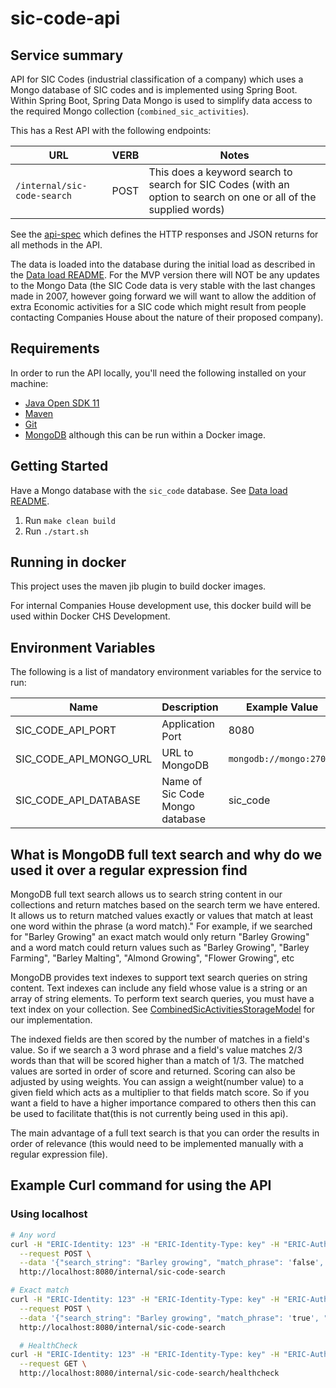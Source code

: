# sic-code-api

## Service summary

API for SIC Codes (industrial classification of a company) which uses a Mongo database of SIC codes and is implemented using Spring Boot.
Within Spring Boot, Spring Data Mongo is used to simplify data access to the required Mongo collection (`combined_sic_activities`).

This has a  Rest API with the following endpoints:

URL                       | VERB | Notes
------------------------- | ---- | --------------------------------------------------------------------------
`/internal/sic-code-search`        | POST | This does a keyword search to search for SIC Codes (with an option to search on one or all of the supplied words)

See the [api-spec](spec/api-spec.json) which defines the HTTP responses and JSON returns for all methods in the API.

The data is loaded into the database during the initial load as described in the [Data load README](DATALOAD-README.md). For the MVP version there will NOT be any updates to the Mongo Data (the SIC Code data is very stable with the last changes made in 2007, however going forward we will want to allow the addition of extra Economic activities for a SIC code which might result from people contacting Companies House about the nature of their proposed company).

## Requirements

In order to run the API locally, you'll need the following installed on your machine:

- [Java Open SDK 11](https://jdk.java.net/archive/)
- [Maven](https://maven.apache.org/download.cgi)
- [Git](https://git-scm.com/downloads)
- [MongoDB](https://www.mongodb.com) although this can be run within a Docker image.

## Getting Started

Have a Mongo database with the `sic_code` database. See [Data load README](DATALOAD-README.md).

1. Run `make clean build`
2. Run `./start.sh`

## Running in docker

This project uses the maven jib plugin to build docker images.

For internal Companies House development use, this docker build will be used within Docker CHS Development.

## Environment Variables

The following is a list of mandatory environment variables for the service to run:

Name                                 | Description                                                               | Example Value
------------------------------------ | ------------------------------------------------------------------------- | ------------------------
SIC_CODE_API_PORT                    | Application Port                                                          | 8080
SIC_CODE_API_MONGO_URL               | URL to MongoDB                                                            | `mongodb://mongo:27017`
SIC_CODE_API_DATABASE                | Name of Sic Code Mongo database                                           | sic_code

## What is MongoDB full text search and why do we used it over a regular expression find

MongoDB full text search allows us to search string content in our collections and return matches based on the search term we have entered. It allows us to return matched values exactly or values that match at least one word within the phrase (a word match)."
For example, if we searched for "Barley Growing"
 an exact match would only return "Barley Growing"
 and a word match could return values such as "Barley Growing", "Barley Farming", "Barley Malting", "Almond Growing", "Flower Growing", etc

MongoDB provides text indexes to support text search queries on string content. Text indexes can include any field whose value is a string or an array of string elements. To perform text search queries, you must have a text index on your collection. See [CombinedSicActivitiesStorageModel](src/main/java/uk/gov/companieshouse/siccode/api/search/CombinedSicActivitiesStorageModel.java) for our implementation.

The indexed fields are then scored by the number of matches in a field's value. So if we search a 3 word phrase and a field's value matches 2/3 words than that will be scored higher than a match of 1/3. The matched values are sorted in order of score and returned.
Scoring can also be adjusted by using weights. You can assign a weight(number value) to a given field which acts as a multiplier to that fields match score. So if you want a field to have a higher importance compared to others then this can be used to facilitate that(this is not currently being used in this api).

The main advantage of a full text search is that you can order the results in order of relevance (this would need to be implemented manually with a regular expression file).

## Example Curl command for using the API

### Using localhost

``` bash
# Any word
curl -H "ERIC-Identity: 123" -H "ERIC-Identity-Type: key" -H "ERIC-Authorised-Key-Roles:*"  -w '%{http_code}' --header "Content-Type: application/json" \
  --request POST \
  --data '{"search_string": "Barley growing", "match_phrase": 'false', "context_id": "sic-code-web-155982514859810330"}' \
  http://localhost:8080/internal/sic-code-search

# Exact match
curl -H "ERIC-Identity: 123" -H "ERIC-Identity-Type: key" -H "ERIC-Authorised-Key-Roles:*"  -w '%{http_code}' --header "Content-Type: application/json" \
  --request POST \
  --data '{"search_string": "Barley growing", "match_phrase": 'true', "context_id": "sic-code-web-155982514859810330"}' \
  http://localhost:8080/internal/sic-code-search

  # HealthCheck
curl -H "ERIC-Identity: 123" -H "ERIC-Identity-Type: key" -H "ERIC-Authorised-Key-Roles:*"  -w '%{http_code}' --header "Content-Type: application/json" \
  --request GET \
  http://localhost:8080/internal/sic-code-search/healthcheck
```
